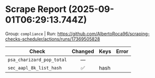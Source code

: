 # Scrape Report (2025-09-01T06:29:13.744Z)

Group: `compliance`  |  Run: https://github.com/AlbertoRoca96/scraping-checks-scheduler/actions/runs/17369505828

| Check | Changed | Keys | Error |
|---|:---:|:--|:--|
| `psa_charizard_pop_total` | — |  |  |
| `sec_aapl_8k_list_hash` | ✅ | hash |  |
